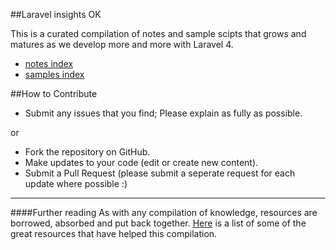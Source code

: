 ##Laravel insights OK


This is a curated compilation of notes and sample scipts that grows and matures as we develop more and more with Laravel 4.

* [notes index](https://github.com/outboundexplorer/laravel-insights/blob/master/notes_index.md)
* [samples index](https://github.com/outboundexplorer/laravel-insights/blob/master/samples_index.md)



##How to Contribute
* Submit any issues that you find; Please explain as fully as possible.

or

* Fork the repository on GitHub.
* Make updates to your code (edit or create new content).
* Submit a Pull Request (please submit a seperate request for each update where possible :)

___

####Further reading
As with any compilation of knowledge, resources are borrowed, absorbed and put back together.  [Here](https://github.com/outboundexplorer/laravel-insights/blob/master/reources.md) is a list of some of the great resources that have helped this compilation. 

